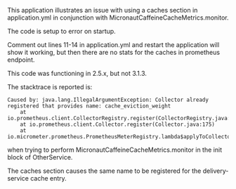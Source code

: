 This application illustrates an issue with using a caches section in application.yml
in conjunction with MicronautCaffeineCacheMetrics.monitor.

The code is setup to error on startup.

Comment out lines 11-14 in application.yml and restart the application will show it working, but then
there are no stats for the caches in prometheus endpoint.

This code was functioning in 2.5.x, but not 3.1.3.

The stacktrace is reported is:

```text
Caused by: java.lang.IllegalArgumentException: Collector already registered that provides name: cache_eviction_weight
	at io.prometheus.client.CollectorRegistry.register(CollectorRegistry.java:54)
	at io.prometheus.client.Collector.register(Collector.java:175)
	at io.micrometer.prometheus.PrometheusMeterRegistry.lambda$applyToCollector$16(PrometheusMeterRegistry.java:479)
```

when trying to perform MicronautCaffeineCacheMetrics.monitor in the init block of OtherService.

The caches section causes the same name to be registered for the delivery-service cache entry.

